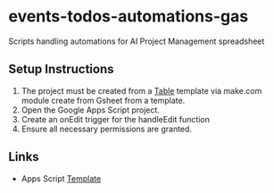 # events-todos-automations-gas
Scripts handling automations for AI Project Management spreadsheet

## Setup Instructions
1. The project must be created from a [Table](https://docs.google.com/spreadsheets/d/1aMRDhiEc2y8SQNXhAjxmz0euhgbYnRHmKVeeLd-2B78/) template via make.com module create from Gsheet from a template.
2. Open the Google Apps Script project.
3. Create an onEdit trigger for the handleEdit function
4. Ensure all necessary permissions are granted.

## Links
- Apps Script [Template](https://script.google.com/u/0/home/projects/1z3xc_H2VrgUly1L_-vpY0Px5ycQQX534JkPMYoxdtHAWtIjp_klI4Mlz/edit)